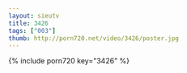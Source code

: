 ```yaml
--- 
layout: sieutv
title: 3426
tags: ["003"]
thumb: http://porn720.net/video/3426/poster.jpg
---
```

{% include porn720 key="3426" %} 
